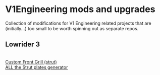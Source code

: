 # V1Engineering mods and upgrades
Collection of modifications for V1 Engineering related projects that are (initially...) too small to be worth spinning out as separate repos.

## Lowrider 3
<br/>[Custom Front Grill (strut)](lowrider3/front-grill-strut/README.md)
<br/>[ALL the Strut plates generator](lowrider3/strut-plate-variable/README.md)

